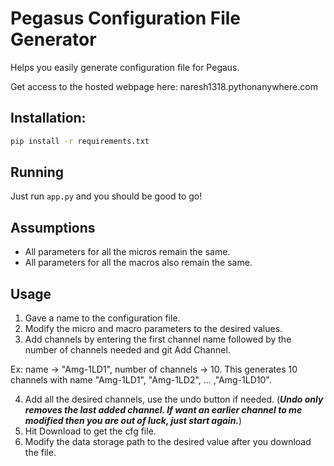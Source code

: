# Pegasus Configuration File Generator

Helps you easily generate configuration file for Pegaus.

Get access to the hosted webpage here: naresh1318.pythonanywhere.com

## Installation:
```bash
pip install -r requirements.txt
```

## Running
Just run `app.py` and you should be good to go!

## Assumptions
* All parameters for all the micros remain the same. 
* All parameters for all the macros also remain the same.

## Usage
1. Gave a name to the configuration file.
2. Modify the micro and macro parameters to the desired values.
3. Add channels by entering the first channel name followed by the number of channels needed and 
git Add Channel.

Ex: name -> "Amg-1LD1", number of channels -> 10. This generates 10 channels with
name "Amg-1LD1", "Amg-1LD2", ... ,"Amg-1LD10".

4. Add all the desired channels, use the undo button if needed. (***Undo only removes the last added channel. If want an earlier channel to me modified then you are out of luck, just start again.***)
5. Hit Download to get the cfg file.
6. Modify the data storage path to the desired value after you download the file.
